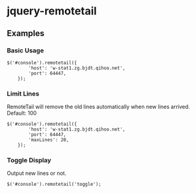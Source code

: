 # jquery-remotetail

## Examples

### Basic Usage
```
$('#console').remotetail({
        'host': 'w-stat1.zg.bjdt.qihoo.net',
        'port': 64447,
    });
```

### Limit Lines
RemoteTail will remove the old lines automatically when new lines arrived.
Default: 100
```
$('#console').remotetail({
        'host': 'w-stat1.zg.bjdt.qihoo.net',
        'port': 64447,
        'maxLines': 20,
    });
```

### Toggle Display
Output new lines or not.
```
$('#console').remotetail('toggle');
```

